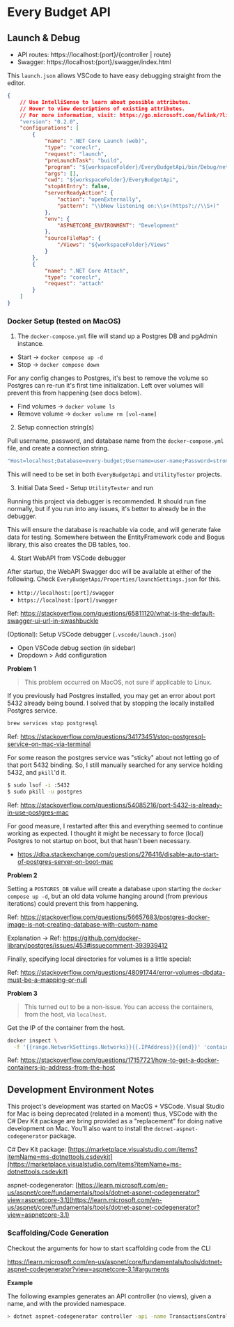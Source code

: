 # Every Budget API


## Launch & Debug

- API routes: https://localhost:{port}/{controller | route}
- Swagger: https://localhost:{port}/swagger/index.html

This `launch.json` allows VSCode to have easy debugging straight from the editor.

```json
{
    // Use IntelliSense to learn about possible attributes.
    // Hover to view descriptions of existing attributes.
    // For more information, visit: https://go.microsoft.com/fwlink/?linkid=830387
    "version": "0.2.0",
    "configurations": [
        {
            "name": ".NET Core Launch (web)",
            "type": "coreclr",
            "request": "launch",
            "preLaunchTask": "build",
            "program": "${workspaceFolder}/EveryBudgetApi/bin/Debug/net8.0/EveryBudgetApi.dll",
            "args": [],
            "cwd": "${workspaceFolder}/EveryBudgetApi",
            "stopAtEntry": false,
            "serverReadyAction": {
                "action": "openExternally",
                "pattern": "\\bNow listening on:\\s+(https?://\\S+)"
            },
            "env": {
                "ASPNETCORE_ENVIRONMENT": "Development"
            },
            "sourceFileMap": {
                "/Views": "${workspaceFolder}/Views"
            }
        },
        {
            "name": ".NET Core Attach",
            "type": "coreclr",
            "request": "attach"
        }
    ]
}
```

### Docker Setup (tested on MacOS)

1. The `docker-compose.yml` file will stand up a Postgres DB and pgAdmin instance.

- Start -> `docker compose up -d`
- Stop -> `docker compose down`

For any config changes to Postgres, it's best to remove the volume so Postgres can re-run
it's first time initialization. Left over volumes will prevent this from happening (see
docs below).

- Find volumes -> `docker volume ls`
- Remove volume -> `docker volume rm [vol-name]`

2. Setup connection string(s)

Pull username, password, and database name from the `docker-compose.yml` file, 
and create a connection string.

```bash
"Host=localhost;Database=every-budget;Username=user-name;Password=strong-password"
```

This will need to be set in both `EveryBudgetApi` and `UtilityTester` projects.

3. Initial Data Seed - Setup `UtilityTester` and run

Running this project via debugger is recommended. It should run fine normally, but if you 
run into any issues, it's better to already be in the debugger.

This will ensure the database is reachable via code, and will generate fake data for testing. Somewhere
between the EntityFramework code and Bogus library, this also creates the DB tables, too.

4. Start WebAPI from VSCode debugger

After startup, the WebAPI Swagger doc will be available at either of the following. Check
`EveryBudgetApi/Properties/launchSettings.json` for this.

- `http://localhost:[port]/swagger`
- `https://localhost:[port]/swagger`

Ref: https://stackoverflow.com/questions/65811120/what-is-the-default-swagger-ui-url-in-swashbuckle

(Optional): Setup VSCode debugger (`.vscode/launch.json`)

- Open VSCode debug section (in sidebar)
- Dropdown > Add configuration

**Problem 1**

> This problem occurred on MacOS, not sure if applicable to Linux.

If you previously had Postgres installed, you may get an error about port 5432 already being bound. I solved that by stopping the locally installed Postgres service. 

```bash
brew services stop postgresql
```

Ref: https://stackoverflow.com/questions/34173451/stop-postgresql-service-on-mac-via-terminal

For some reason the postgres service was "sticky" about not letting go of that port 5432 binding. So, I still manually searched for any service holding 5432, and `pkill`'d it.

```bash
$ sudo lsof -i :5432
$ sudo pkill -u postgres
```

Ref: https://stackoverflow.com/questions/54085216/port-5432-is-already-in-use-postgres-mac

For good measure, I restarted after this and everything seemed to continue working as expected. I thought it might be necessary to force (local) Postgres to not startup on boot, but that hasn't been necessary.

- https://dba.stackexchange.com/questions/276416/disable-auto-start-of-postgres-server-on-boot-mac

**Problem 2**

Setting a `POSTGRES_DB` value will create a database upon starting the 
`docker compose up -d`, but an old data volume hanging around (from previous iterations) could prevent this from happening.

Ref: https://stackoverflow.com/questions/56657683/postgres-docker-image-is-not-creating-database-with-custom-name

Explanation -> Ref: https://github.com/docker-library/postgres/issues/453#issuecomment-393939412

Finally, specifying local directories for volumes is a little special:

Ref: https://stackoverflow.com/questions/48091744/error-volumes-dbdata-must-be-a-mapping-or-null

**Problem 3**

> This turned out to be a non-issue. You can access the containers, from the host, via `localhost`.

Get the IP of the container from the host.

```bash
docker inspect \
  -f '{{range.NetworkSettings.Networks}}{{.IPAddress}}{{end}}' 'container-id'
```

Ref: https://stackoverflow.com/questions/17157721/how-to-get-a-docker-containers-ip-address-from-the-host



## Development Environment Notes

This project's development was started on MacOS + VSCode. Visual Studio for Mac is being deprecated (related in a moment) thus, VSCode with the C# Dev Kit package are bring provided as a "replacement" for doing native development on Mac. You'll also want to install the `dotnet-aspnet-codegenerator` package.

C# Dev Kit package: [https://marketplace.visualstudio.com/items?itemName=ms-dotnettools.csdevkit](https://marketplace.visualstudio.com/items?itemName=ms-dotnettools.csdevkit)

aspnet-codegenerator: [https://learn.microsoft.com/en-us/aspnet/core/fundamentals/tools/dotnet-aspnet-codegenerator?view=aspnetcore-3.1](https://learn.microsoft.com/en-us/aspnet/core/fundamentals/tools/dotnet-aspnet-codegenerator?view=aspnetcore-3.1)

### Scaffolding/Code Generation

Checkout the arguments for how to start scaffolding code from the CLI

https://learn.microsoft.com/en-us/aspnet/core/fundamentals/tools/dotnet-aspnet-codegenerator?view=aspnetcore-3.1#arguments

**Example**

The following examples generates an API controller (no views), given a name, and with the provided namespace.

```bash
> dotnet aspnet-codegenerator controller -api -name TransactionsController -namespace EveryBudgetApi.Controllers
```